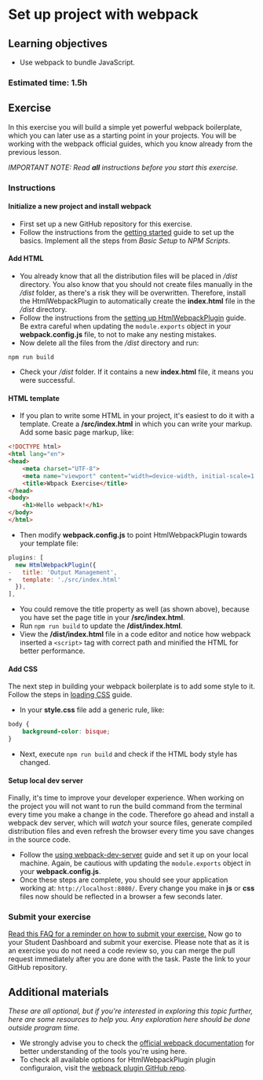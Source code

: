 # Set up project with webpack

## Learning objectives
- Use webpack to bundle JavaScript.

### Estimated time: 1.5h

## Exercise

In this exercise you will build a simple yet powerful webpack boilerplate, which you can later use as a starting point in your projects. You will be working with the webpack official guides, which you know already from the previous lesson.

*IMPORTANT NOTE: Read **all** instructions before you start this exercise.*

### Instructions

#### Initialize a new project and install webpack

- First set up a new GitHub repository for this exercise.
- Follow the instructions from the [getting started](https://webpack.js.org/guides/getting-started/#basic-setup) guide to set up the basics. Implement all the steps from *Basic Setup* to *NPM Scripts*.

#### Add HTML
- You already know that all the distribution files will be placed in */dist* directory. You also know that you should not create files manually in the */dist* folder, as there's a risk they will be overwritten. Therefore, install the HtmlWebpackPlugin to automatically create the **index.html** file in the */dist* directory. 
- Follow the instructions from the [setting up HtmlWebpackPlugin](https://webpack.js.org/guides/output-management/#setting-up-htmlwebpackplugin) guide. Be extra careful when updating the `module.exports` object in your **webpack.config.js** file, to not to make any nesting mistakes.
- Now delete all the files from the */dist* directory and run:
```
npm run build
```
- Check your */dist* folder. If it contains a new **index.html** file, it means you were successful. 

#### HTML template
- If you plan to write some HTML in your project, it's easiest to do it with a template. Create a **/src/index.html** in which you can write your markup. Add some basic page markup, like:
```html
<!DOCTYPE html>
<html lang="en">
<head>
    <meta charset="UTF-8">
    <meta name="viewport" content="width=device-width, initial-scale=1.0">
    <title>Wbpack Exercise</title>
</head>
<body>
    <h1>Hello webpack!</h1>
</body>
</html>

```
- Then modify **webpack.config.js** to point HtmlWebpackPlugin towards your template file:
```javascript
plugins: [
  new HtmlWebpackPlugin({
-   title: 'Output Management',
+   template: './src/index.html'
  }),
],
```
- You could remove the title property as well (as shown above), because you have set the page title in your **/src/index.html**.
- Run `npm run build` to update the **/dist/index.html**.
- View the **/dist/index.html** file in a code editor and notice how webpack inserted a `<script>` tag with correct path and minified the HTML for better performance.

#### Add CSS
The next step in building your webpack boilerplate is to add some style to it.
Follow the steps in [loading CSS](https://webpack.js.org/guides/asset-management/#loading-css) guide.

- In your **style.css** file add a generic rule, like:
```css
body {
    background-color: bisque;
}
```
- Next, execute `npm run build` and check if the HTML body style has changed.

#### Setup local dev server
Finally, it's time to improve your developer experience. When working on the project you will not want to run the build command from the terminal every time you make a change in the code. 
Therefore go ahead and install a webpack dev server, which will *watch* your source files, generate compiled distribution files and even refresh the browser every time you save changes in the source code.

- Follow the [using webpack-dev-server](https://webpack.js.org/guides/development/#using-webpack-dev-server) guide and set it up on your local machine.
Again, be cautious with updating the `module.exports` object in your **webpack.config.js**.
- Once these steps are complete, you should see your application working at: `http://localhost:8080/`. Every change you make in **js** or **css** files now should be reflected in a browser a few seconds later.

### Submit your exercise
[Read this FAQ for a reminder on how to submit your exercise.](https://microverse.zendesk.com/hc/en-us/articles/360061344234)
Now go to your Student Dashboard and submit your exercise. 
Please note that as it is an exercise you do not need a code review so, you can merge the pull request immediately after you are done with the task.
Paste the link to your GitHub repository.

## Additional materials
*These are all optional, but if you're interested in exploring this topic further, here are some resources to help you. Any exploration here should be done outside program time.*
- We strongly advise you to check the [official webpack documentation](https://webpack.js.org/concepts/) for better understanding of the tools you're using here.
- To check all available options for HtmlWebpackPlugin plugin configuraion, visit the [webpack plugin GitHub repo](https://github.com/jantimon/html-webpack-plugin).
